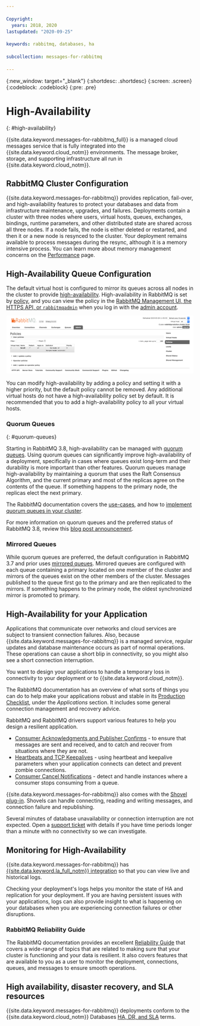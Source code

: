```yaml
---

Copyright:
  years: 2018, 2020
lastupdated: "2020-09-25"

keywords: rabbitmq, databases, ha

subcollection: messages-for-rabbitmq

---
```


{:new_window: target="_blank"}
{:shortdesc: .shortdesc}
{:screen: .screen}
{:codeblock: .codeblock}
{:pre: .pre}

# High-Availability 
{: #high-availability}

{{site.data.keyword.messages-for-rabbitmq_full}} is a managed cloud messages service that is fully integrated into the {{site.data.keyword.cloud_notm}} environments. The message broker, storage, and supporting infrastructure all run in {{site.data.keyword.cloud_notm}}.

## RabbitMQ Cluster Configuration

{{site.data.keyword.messages-for-rabbitmq}} provides replication, fail-over, and high-availability features to protect your databases and data from infrastructure maintenance, upgrades, and failures. Deployments contain a cluster with three nodes where users, virtual hosts, queues, exchanges, bindings, runtime parameters, and other distributed state are shared across all three nodes. If a node fails, the node is either deleted or restarted, and then it or a new node is resynced to the cluster. Your deployment remains available to process messages during the resync, although it is a memory intensive process. You can learn more about memory management concerns on the [Performance](/docs/messages-for-rabbitmq?topic=messages-for-rabbitmq-performance) page.

## High-Availability Queue Configuration

The default virtual host is configured to mirror its queues across all nodes in the cluster to provide [high-availability](https://www.rabbitmq.com/ha.html). High-availability in RabbitMQ is set by [policy](https://www.rabbitmq.com/parameters.html#policies), and you can view the policy in the [RabbitMQ Management UI, the HTTPS API, or `rabbitmqadmin`](/docs/messages-for-rabbitmq?topic=messages-for-rabbitmq-management-plugin) when you log in with the [admin account](/docs/messages-for-rabbitmq?topic=messages-for-rabbitmq-user-management#the-admin-user).

![RabbitMQ policies page](images/ha-policies.png)

You can modify high-availability by adding a policy and setting it with a higher priority, but the default policy cannot be removed. Any additional virtual hosts do not have a high-availability policy set by default.  It is recommended that you to add a high-availability policy to all your virtual hosts.

### Quorum Queues
{: #quorum-queues}

Starting in RabbitMQ 3.8, high-availability can be managed with [quorum queues](https://www.rabbitmq.com/quorum-queues.html). Using quorum queues can significantly improve high-availability of a deployment, specifically in cases where queues exist long-term and their durability is more important than other features. Quorum queues manage high-availability by maintaining a quorum that uses the Raft Consensus Algorithm, and the current primary and most of the replicas agree on the contents of the queue. If something happens to the primary node, the replicas elect the next primary.

The RabbitMQ documentation covers the [use-cases](https://www.rabbitmq.com/quorum-queues.html#use-cases), and how to [implement quorum queues in your cluster](https://www.rabbitmq.com/quorum-queues.html#usage).

For more information on quorum queues and the preferred status of RabbitMQ 3.8, review this [blog post announcement](https://cms.ibm.com/cloud/blog/announcements/ibm-cloud-messages-for-rabbitmq-38-is-now-preferred).  

### Mirrored Queues

While quorum queues are preferred, the default configuration in RabbitMQ 3.7 and prior uses [mirrored queues](https://www.rabbitmq.com/ha.html#what-is-mirroring). Mirrored queues are configured with each queue containing a primary located on one member of the cluster and mirrors of the queues exist on the other members of the cluster. Messages published to the queue first go to the primary and are then replicated to the mirrors. If something happens to the primary node, the oldest synchronized mirror is promoted to primary.


## High-Availability for your Application

Applications that communicate over networks and cloud services are subject to transient connection failures. Also, because {{site.data.keyword.messages-for-rabbitmq}} is a managed service, regular updates and database maintenance occurs as part of normal operations. These operations can cause a short blip in connectivity, so you might also see a short connection interruption.

You want to design your applications to handle a temporary loss in connectivity to your deployment or to {{site.data.keyword.cloud_notm}}. 

The RabbitMQ documentation has an overview of what sorts of things you can do to help make your applications robust and stable in its [Production Checklist](https://www.rabbitmq.com/production-checklist.html#apps), under the _Applications_ section. It includes some general connection management and recovery advice.

RabbitMQ and RabbitMQ drivers support various features to help you design a resilient application.
- [Consumer Acknowledgments and Publisher Confirms](https://www.rabbitmq.com/confirms.html) - to ensure that messages are sent and received, and to catch and recover from situations where they are not. 
- [Heartbeats and TCP Keepalives](https://www.rabbitmq.com/heartbeats.html) - using heartbeat and keepalive parameters when your application connects can detect and prevent zombie connections.
- [Consumer Cancel Notifications](https://www.rabbitmq.com/consumer-cancel.html) - detect and handle instances where a consumer stops consuming from a queue.

{{site.data.keyword.messages-for-rabbitmq}} also comes with the [Shovel plug-in](https://www.rabbitmq.com/shovel.html). Shovels can handle connecting, reading and writing messages, and connection failure and republishing.

Several minutes of database unavailability or connection interruption are not expected. Open a [support ticket](https://cloud.ibm.com/unifiedsupport/cases/add) with details if you have time periods longer than a minute with no connectivity so we can investigate.

## Monitoring for High-Availability

{{site.data.keyword.messages-for-rabbitmq}} has [{{site.data.keyword.la_full_notm}} integration](/docs/messages-for-rabbitmq?topic=cloud-databases-logging) so that you can view live and historical logs.

Checking your deployment's logs helps you monitor the state of HA and replication for your deployment. If you are having persistent issues with your applications, logs can also provide insight to what is happening on your databases when you are experiencing connection failures or other disruptions.

### RabbitMQ Reliability Guide

The RabbitMQ documentation provides an excellent [Reliability Guide](https://www.rabbitmq.com/reliability.html) that covers a wide-range of topics that are related to making sure that your cluster is functioning and your data is resilient. It also covers features that are available to you as a user to monitor the deployment, connections, queues, and messages to ensure smooth operations.

## High availability, disaster recovery, and SLA resources

{{site.data.keyword.messages-for-rabbitmq}} deployments conform to the {{site.data.keyword.cloud_notm}} Databases [HA, DR, and SLA](/cloud-databases/cloud-databases-ha-dr) terms.

